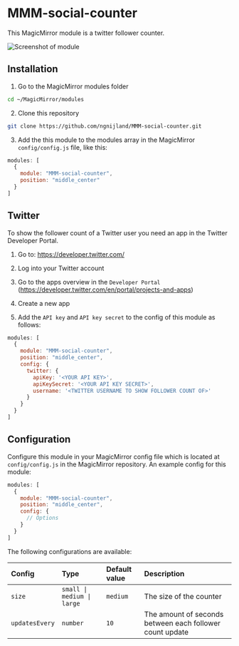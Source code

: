 # MMM-social-counter

This MagicMirror module is a twitter follower counter.

![Screenshot of module](https://github.com/ngnijland/MMM-social-counter/raw/master/screenshots/MMM-social-counter-screenshot.png)

## Installation

1. Go to the MagicMirror modules folder

```bash
cd ~/MagicMirror/modules
```

2. Clone this repository

```bash
git clone https://github.com/ngnijland/MMM-social-counter.git
```

3. Add the this module to the modules array in the MagicMirror `config/config.js` file, like this:

```javascript
modules: [
  {
    module: "MMM-social-counter",
    position: "middle_center"
  }
]
```

## Twitter

To show the follower count of a Twitter user you need an app in the Twitter Developer Portal.

1. Go to: https://developer.twitter.com/

2. Log into your Twitter account

3. Go to the apps overview in the `Developer Portal` (https://developer.twitter.com/en/portal/projects-and-apps)

4. Create a new app

5. Add the `API key` and `API key secret` to the config of this module as follows:

```javascript
modules: [
  {
    module: "MMM-social-counter",
    position: "middle_center",
    config: {
      twitter: {
        apiKey: '<YOUR API KEY>',
        apiKeySecret: '<YOUR API KEY SECRET>',
        username: '<TWITTER USERNAME TO SHOW FOLLOWER COUNT OF>'
      }
    }
  }
]
```

## Configuration

Configure this module in your MagicMirror config file which is located at `config/config.js` in the MagicMirror repository. An example config for this module:

```javascript
modules: [
  {
    module: "MMM-social-counter",
    position: "middle_center",
    config: {
      // Options
    }
  }
]
```

The following configurations are available:

Config                | Type                       | Default value | Description
:---------------------|:---------------------------|:--------------|:------------
`size`                | `small \| medium \| large` | `medium`      | The size of the counter
`updatesEvery`        | `number`                   | `10`          | The amount of seconds between each follower count update
